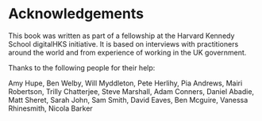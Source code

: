 # Acknowledgements

This book was written as part of a fellowship at the Harvard Kennedy School  digitalHKS initiative. It is based on interviews with practitioners around the world and from experience of working in the UK government.

Thanks to the following people for their help:

Amy Hupe, Ben Welby, Will Myddleton, Pete Herlihy, Pia Andrews, Mairi Robertson, Trilly Chatterjee, Steve Marshall, Adam Conners, Daniel Abadie, Matt Sheret, Sarah John, Sam Smith, David Eaves, Ben Mcguire, Vanessa Rhinesmith, Nicola Barker
